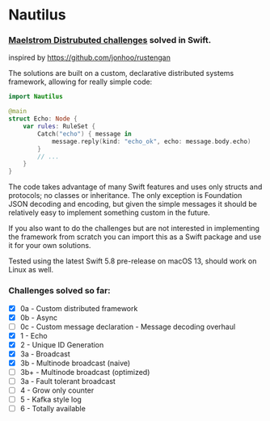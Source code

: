# Nautilus
### [Maelstrom Distrubuted challenges](https://fly.io/dist-sys/) solved in Swift.

inspired by https://github.com/jonhoo/rustengan

The solutions are built on a custom, declarative distributed systems framework, allowing for really simple code:

```swift
import Nautilus

@main
struct Echo: Node {
    var rules: RuleSet {
        Catch("echo") { message in
            message.reply(kind: "echo_ok", echo: message.body.echo)
        }
        // ...
    }
}
```

The code takes advantage of many Swift features and uses only structs and protocols; no classes or inheritance. The only exception is Foundation JSON decoding and encoding, but given the simple messages it should be relatively easy to implement something custom in the future.

If you also want to do the challenges but are not interested in implementing the framework from scratch you can import this as a Swift package and use it for your own solutions.

Tested using the latest Swift 5.8 pre-release on macOS 13, should work on Linux as well.

### Challenges solved so far:
- [x] 0a - Custom distributed framework
- [x] 0b - Async
- [ ] 0c - Custom message declaration - Message decoding overhaul
- [x] 1 - Echo
- [x] 2 - Unique ID Generation
- [x] 3a - Broadcast
- [x] 3b - Multinode broadcast (naive)
- [ ] 3b+ - Multinode broadcast (optimized)
- [ ] 3a - Fault tolerant broadcast
- [ ] 4 - Grow only counter
- [ ] 5 - Kafka style log
- [ ] 6 - Totally available
